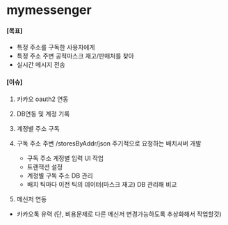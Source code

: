 # mymessenger

#### [목표] 
- 특정 주소를 구독한 사용자에게 
- 특정 주소 주변 공적마스크 재고/판매처를 찾아
- 실시간 메시지 전송

#### [이슈]

1. 카카오 oauth2 연동

2. DB연동 및 계정 기록

3. 계정별 주소 구독

4. 구독 주소 주변 /storesByAddr/json 주기적으로 요청하는 배치서버 개발
    - 구독 주소 계정별 입력 UI 작업
    - 트랜잭션 설정 
    - 계정별 구독 주소 DB 관리
    - 배치 틱마다 이전 틱의 데이터(마스크 재고) DB 관리해 비교

5. 메신저 연동
 - 카카오톡 유력 (단, 비용문제로 다른 메신저 변경가능하도록 추상화해서 작업할것)
